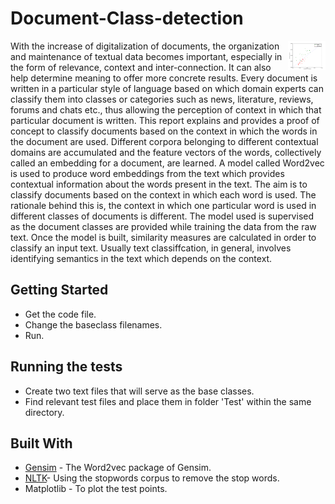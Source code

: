 # Document-Class-detection
<img src="plot_2.png" align="right" style="width: 60px;
"/>
With the increase of digitalization of documents, the organization and maintenance of textual data becomes important, especially in the form of relevance, context and inter-connection.  It can also help determine meaning to offer more concrete results. Every document is written in a particular style of language based on which domain experts can classify them into classes or categories such as news, literature, reviews, forums and chats etc., thus allowing the perception of context in which that particular document is written. This report explains and provides a proof of concept to classify documents based on the context in which the words in the document are used. Different corpora belonging to different contextual domains
are accumulated and the feature vectors of the words, collectively called an embedding for a document, are learned. A model called Word2vec is used to produce word embeddings from the text which provides contextual information about the words present in the text.
The aim is to classify documents based on the context in which each word is used. The rationale behind this is, the context in which one particular word is used in different classes of documents is different. The model used is supervised as the document classes are provided while training the data from the raw text. Once the model is built, similarity measures are calculated in order to classify an input text. Usually text classiffcation, in general, involves identifying semantics in the text which depends on the context. 

## Getting Started
* Get the code file.
* Change the baseclass filenames.
* Run.

## Running the tests
* Create two text files that will serve as the base classes.
* Find relevant test files and place them in folder 'Test' within the same directory.

## Built With
* [Gensim](https://radimrehurek.com/gensim/install.html) -  The Word2vec package of Gensim.
* [NLTK](http://www.nltk.org/install.html)- Using the stopwords corpus to remove the stop words.
* Matplotlib - To plot the test points.